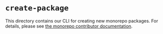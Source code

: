 # `create-package`

This directory contains our CLI for creating new monorepo packages.
For details, please see [the monorepo contributor documentation](./docs/contributing.md#adding-new-packages).
